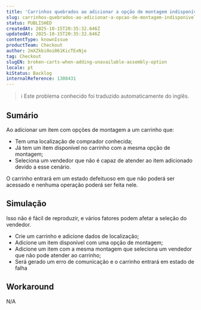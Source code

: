 ```yaml
---
title: 'Carrinhos quebrados ao adicionar a opção de montagem indisponível'
slug: carrinhos-quebrados-ao-adicionar-a-opcao-de-montagem-indisponivel
status: PUBLISHED
createdAt: 2025-10-15T20:35:32.646Z
updatedAt: 2025-10-15T20:35:32.646Z
contentType: knownIssue
productTeam: Checkout
author: 2mXZkbi0oi061KicTExNjo
tag: Checkout
slugEN: broken-carts-when-adding-unavailable-assembly-option
locale: pt
kiStatus: Backlog
internalReference: 1308431
---
```


>ℹ️ Este problema conhecido foi traduzido automaticamente do inglês.

## Sumário



Ao adicionar um item com opções de montagem a um carrinho que:

- Tem uma localização de comprador conhecida;
- Já tem um item disponível no carrinho com a mesma opção de montagem;
- Seleciona um vendedor que não é capaz de atender ao item adicionado devido a esse cenário.

O carrinho entrará em um estado defeituoso em que não poderá ser acessado e nenhuma operação poderá ser feita nele.
## Simulação



Isso não é fácil de reproduzir, e vários fatores podem afetar a seleção do vendedor.


- Crie um carrinho e adicione dados de localização;
- Adicione um item disponível com uma opção de montagem;
- Adicione um item com a mesma montagem que seleciona um vendedor que não pode atender ao carrinho;
- Será gerado um erro de comunicação e o carrinho entrará em estado de falha
## Workaround


N/A



